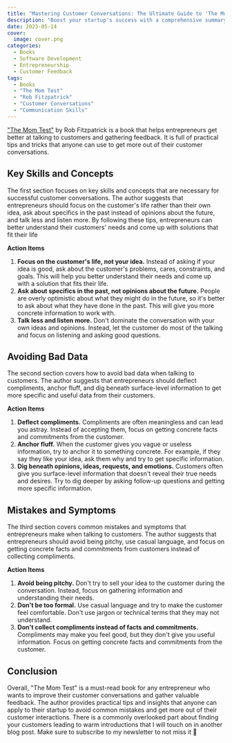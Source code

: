 ```yaml
---
title: "Mastering Customer Conversations: The Ultimate Guide to 'The Mom Test'"
description: "Boost your startup's success with a comprehensive summary of 'The Mom Test' by Rob Fitzpatrick. Learn essential skills for customer conversations and unlock valuable feedback to revolutionize your business growth."
date: 2023-05-14
cover:
  image: cover.png
categories:
  - Books
  - Software Development
  - Entrepreneurship
  - Customer Feedback
tags:
  - Books
  - "The Mom Test"
  - "Rob Fitzpatrick"
  - "Customer Conversations"
  - "Communication Skills"
---
```


["The Mom Test"](https://www.momtestbook.com/) by Rob Fitzpatrick is a book that helps entrepreneurs get better at talking to customers and gathering feedback. It is full of practical tips and tricks that anyone can use to get more out of their customer conversations.

## Key Skills and Concepts

The first section focuses on key skills and concepts that are necessary for successful customer conversations. The author suggests that entrepreneurs should focus on the customer's life rather than their own idea, ask about specifics in the past instead of opinions about the future, and talk less and listen more. By following these tips, entrepreneurs can better understand their customers' needs and come up with solutions that fit their life

**Action Items**

1. **Focus on the customer's life, not your idea.** Instead of asking if your idea is good, ask about the customer's problems, cares, constraints, and goals. This will help you better understand their needs and come up with a solution that fits their life.
2. **Ask about specifics in the past, not opinions about the future.** People are overly optimistic about what they might do in the future, so it's better to ask about what they have done in the past. This will give you more concrete information to work with.
3. **Talk less and listen more.** Don't dominate the conversation with your own ideas and opinions. Instead, let the customer do most of the talking and focus on listening and asking good questions.

## Avoiding Bad Data

The second section covers how to avoid bad data when talking to customers. The author suggests that entrepreneurs should deflect compliments, anchor fluff, and dig beneath surface-level information to get more specific and useful data from their customers.

**Action Items**

1. **Deflect compliments.** Compliments are often meaningless and can lead you astray. Instead of accepting them, focus on getting concrete facts and commitments from the customer.
2. **Anchor fluff.** When the customer gives you vague or useless information, try to anchor it to something concrete. For example, if they say they like your idea, ask them why and try to get specific information.
3. **Dig beneath opinions, ideas, requests, and emotions.** Customers often give you surface-level information that doesn't reveal their true needs and desires. Try to dig deeper by asking follow-up questions and getting more specific information.

## Mistakes and Symptoms

The third section covers common mistakes and symptoms that entrepreneurs make when talking to customers. The author suggests that entrepreneurs should avoid being pitchy, use casual language, and focus on getting concrete facts and commitments from customers instead of collecting compliments.

**Action Items**

1. **Avoid being pitchy.** Don't try to sell your idea to the customer during the conversation. Instead, focus on gathering information and understanding their needs.
2. **Don't be too formal.** Use casual language and try to make the customer feel comfortable. Don't use jargon or technical terms that they may not understand.
3. **Don't collect compliments instead of facts and commitments.** Compliments may make you feel good, but they don't give you useful information. Focus on getting concrete facts and commitments from the customer.

## Conclusion

Overall, "The Mom Test" is a must-read book for any entrepreneur who wants to improve their customer conversations and gather valuable feedback. The author provides practical tips and insights that anyone can apply to their startup to avoid common mistakes and get more out of their customer interactions.
There is a commonly overlooked part about finding your customers leading to warm introductions that I will touch on in another blog post. Make sure to subscribe to my newsletter to not miss it 🙂

